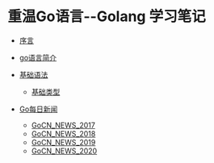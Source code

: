 # 重温Go语言--Golang 学习笔记

* [序言](README.md)
* [go语言简介](INTRODUCE.md)
* [基础语法]()
  * [基础类型](BASICGRAMMAR.md)

* [Go每日新闻]()
  * [GoCN_NEWS_2017](gocn_news_2017.md)
  * [GoCN_NEWS_2018](gocn_news_2018.md)
  * [GoCN_NEWS_2019](gocn_news_2019.md)
  * [GoCN_NEWS_2020](gocn_news_2020.md)


